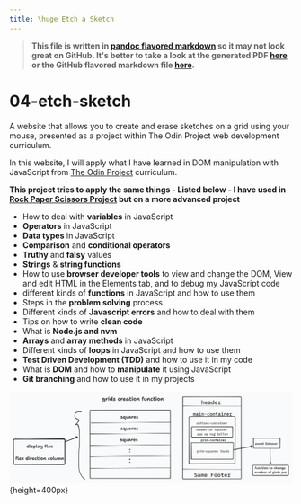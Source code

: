 ```yaml
---
title: \huge Etch a Sketch
---
```


> **This file is written in [pandoc flavored markdown](https://pandoc.org/MANUAL.html) so it may not look great on GitHub. It's better to take a look at the generated PDF [here](notes.pdf) or the GitHub flavored markdown file [here](notes.md).**

# 04-etch-sketch

A website that allows you to create and erase sketches on a grid using your mouse, presented as a project within The Odin Project web development curriculum.

In this website, I will apply what I have learned in DOM manipulation with JavaScript from [The Odin Project](https://www.theodinproject.com/) curriculum.

**This project tries to apply the same things - Listed below - I have used in [Rock Paper Scissors Project](https://github.com/MohamedEmary/03-rock-paper-scissors) but on a more advanced project**

- How to deal with **variables** in JavaScript
- **Operators** in JavaScript
- **Data types** in JavaScript
- **Comparison** and **conditional operators**
- **Truthy** and **falsy** values
- **Strings** & **string functions**
- How to use **browser developer tools** to view and change the DOM, View and edit HTML in the Elements tab, and to debug my JavaScript code
- different kinds of **functions** in JavaScript and how to use them
- Steps in the **problem solving** process
- Different kinds of **Javascript errors** and how to deal with them
- Tips on how to write **clean code**
- What is **Node.js and nvm**
- **Arrays** and **array methods** in JavaScript
- Different kinds of **loops** in JavaScript and how to use them
- **Test Driven Development (TDD)** and how to use it in my code
- What is **DOM** and how to **manipulate** it using JavaScript
- **Git branching** and how to use it in my projects

![Website Design Draft](logic.png){height=400px}
